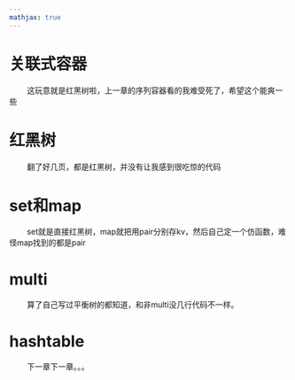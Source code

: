 ```yaml
---
mathjax: true
---
```


# 关联式容器
&emsp;&emsp; 这玩意就是红黑树啦，上一章的序列容器看的我难受死了，希望这个能爽一些

# 红黑树
&emsp;&emsp; 翻了好几页，都是红黑树，并没有让我感到很吃惊的代码

# set和map
&emsp;&emsp; set就是直接红黑树，map就把用pair分别存kv，然后自己定一个仿函数，难怪map找到的都是pair

# multi
&emsp;&emsp; 算了自己写过平衡树的都知道，和非multi没几行代码不一样。

# hashtable
&emsp;&emsp; 下一章下一章。。。
